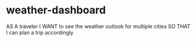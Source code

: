 # weather-dashboard
AS A traveler I WANT to see the weather outlook for multiple cities SO THAT I can plan a trip accordingly
